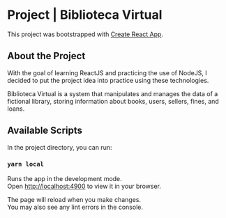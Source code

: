 # Project | Biblioteca Virtual

This project was bootstrapped with [Create React App](https://github.com/facebook/create-react-app).

## About the Project

<p>With the goal of learning ReactJS and practicing the use of NodeJS, I decided to put the project idea into practice using these technologies.</p>
<p>Biblioteca Virtual is a system that manipulates and manages the data of a fictional library, storing information about books, users, sellers, fines, and loans.</p>

## Available Scripts

In the project directory, you can run:

### `yarn local`

Runs the app in the development mode.\
Open [http://localhost:4900](http://localhost:4900) to view it in your browser.

The page will reload when you make changes.\
You may also see any lint errors in the console.
